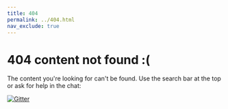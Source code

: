 ```yaml
---
title: 404
permalink: ../404.html
nav_exclude: true
---
```


# 404 content not found :(

The content you're looking for can't be found. Use the search bar at the top or ask for help in the chat:

[![Gitter](https://badges.gitter.im/DelightChat/community.svg)](https://gitter.im/DelightChat/community?utm_source=badge&utm_medium=badge&utm_campaign=pr-badge)